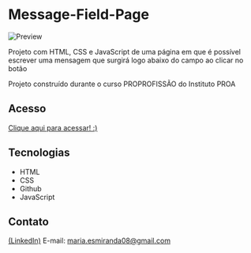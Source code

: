 # Message-Field-Page
![Preview](https://github.com/MaduSales/Message-Field-Page/assets/166547195/88d1aa4f-7ac6-4313-8179-a70260f87bd9)

Projeto com HTML, CSS e JavaScript de uma página em que é possível escrever uma mensagem que surgirá logo abaixo do campo ao clicar no botão

Projeto construído durante o curso PROPROFISSÃO do Instituto PROA


## Acesso

[Clique aqui para acessar! :)](https://madusales.github.io/Quote-Generator/)

## Tecnologias
- HTML
- CSS
- Github
- JavaScript

## Contato
[(LinkedIn)](www.linkedin.com/in/maria-eduarda-de-sales-78a04221b)
E-mail: maria.esmiranda08@gmail.com


